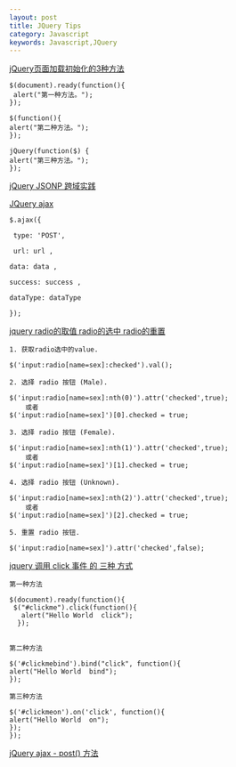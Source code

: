 ```yaml
---
layout: post
title: JQuery Tips
category: Javascript
keywords: Javascript,JQuery
---
```




[jQuery页面加载初始化的3种方法](http://blog.csdn.net/tjcyjd/article/details/6713474)
	
	$(document).ready(function(){  
     alert("第一种方法。");   
	});  
	
	$(function(){  
    alert("第二种方法。");  
	});   
	
	jQuery(function($) {  
    alert("第三种方法。");  
	});


[jQuery JSONP 跨域实践](http://aijezdm915.iteye.com/blog/1066299)



[JQuery ajax](http://www.cnblogs.com/jayleke/archive/2012/08/10/2633174.html) 
    
    $.ajax({

     type: 'POST',

     url: url ,

    data: data ,

    success: success ,

    dataType: dataType

    });

[jquery radio的取值 radio的选中 radio的重置](http://www.cnblogs.com/lear/p/3392644.html)

	1. 获取radio选中的value.

	$('input:radio[name=sex]:checked').val();

	2. 选择 radio 按钮 (Male).

	$('input:radio[name=sex]:nth(0)').attr('checked',true);
		或者
	$('input:radio[name=sex]')[0].checked = true;

	3. 选择 radio 按钮 (Female).

	$('input:radio[name=sex]:nth(1)').attr('checked',true);
		或者
	$('input:radio[name=sex]')[1].checked = true;

	4. 选择 radio 按钮 (Unknown).

	$('input:radio[name=sex]:nth(2)').attr('checked',true);
		或者
	$('input:radio[name=sex]')[2].checked = true;

	5. 重置 radio 按钮.

	$('input:radio[name=sex]').attr('checked',false);


[jquery 调用 click 事件 的 三种 方式](http://blog.csdn.net/topwqp/article/details/8561366)

	第一种方法

    $(document).ready(function(){  
     $("#clickme").click(function(){  
       alert("Hello World  click");  
      });  
      
      
	第二种方法

    $('#clickmebind').bind("click", function(){  
    alert("Hello World  bind");  
    });       
    
	第三种方法

	$('#clickmeon').on('click', function(){  
 	alert("Hello World  on");  
	});  
	});  
	
[jQuery ajax - post() 方法](http://www.w3school.com.cn/jquery/ajax_post.asp)
	    
    